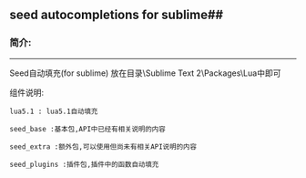 ## seed autocompletions for sublime##

### 简介: ###
-----------------------
Seed自动填充(for sublime)
放在目录\Sublime Text 2\Packages\Lua中即可

组件说明:


	lua5.1 : lua5.1自动填充

	seed_base :基本包,API中已经有相关说明的内容

	seed_extra :额外包,可以使用但尚未有相关API说明的内容

	seed_plugins :插件包,插件中的函数自动填充


